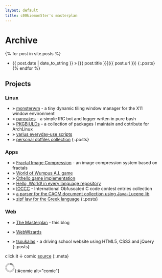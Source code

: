 ```yaml
---
layout: default
title: c00kiemon5ter's masterplan
---
```

Archive
=======
{% for post in site.posts %}
* <span>{{ post.date | date_to_string }}</span> &#187; [{{ post.title }}]({{ post.url }})
{:.posts}
{% endfor %}

Projects
--------

### Linux
* &#187; [monsterwm][mwm] - a tiny dynamic tiling window manager for the X11 window environment
* &#187; [pancakes][pnck] - a simple IRC bot and logger writen in pure bash
* &#187; [PKGBIULDs][pkg] - a collection of packages I maintain and cotribute for ArchLinux
* &#187; [varius everyday-use scripts][script]
* &#187; [personal dotfiles collection][dot]
{:.posts}

### Apps
* &#187; [Fractal Image Compression][fic] - an image compression system based on fractals
* &#187; [World of Wumpus A.I. game][ww]
* &#187; [Othello game implementation][othello]
* &#187; [Hello, World! in every language repository][hw]
* &#187; [IOCCC][ioccc] - International Obfuscated C code contest entries collection
* &#187; [a parser for the CACM document collection using Java-Lucene lib][lucene-cacm]
* &#187; [zipf law for the Greek language][zipf]
{:.posts}

### Web
* &#187; [The Masterplan][blog] - this blog
* &#187; [WebWizards][ww]
* &#187; [tsoukalas][tsk] - a driving school website using HTML5, CSS3 and jQuery
{:.posts}

  [mwm]: https://github.com/c00kiemon5ter/monsterwm
  [pnck]: https://github.com/c00kiemon5ter/Pancakes
  [tsk]: http://tsoukalas.net
  [ww]: http://webwizards.github.com/WebWizards/
  [fic]: http://c00kiemon5ter.github.com/Fractal-Image-Compression
  [wumpus]: https://github.com/c00kiemon5ter/WorldOfWumpus
  [othello]: https://github.com/c00kiemon5ter/Othello
  [hw]: https://github.com/c00kiemon5ter/hello-world
  [ioccc]: https://github.com/c00kiemon5ter/ioccc-obfuscated-c-contest
  [pkg]: https://github.com/c00kiemon5ter/PKGBUILDs
  [blog]: https://github.com/c00kiemon5ter/c00kiemon5ter.github.com
  [lucene-cacm]: https://github.com/c00kiemon5ter/LuceneEval
  [zipf]: http://c00kiemon5ter.github.com/zipf/
  [script]: https://github.com/c00kiemon5ter/scripts
  [dot]: https://github.com/c00kiemon5ter/dotfiles

click it ↓ comic [source]()
{:.meta}
<script type="text/javascript" src="/scripts/comic.js"></script>
![loading](/images/load.gif "downloading"){:#comic alt="comic"}

